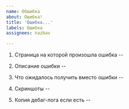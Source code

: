 ```yaml
---
name: Обшибка
about: Ошибка!
title: 'Ошибка...'
labels: Ошибка
assignees: nazbav

---
```


1. Страница на которой произошла ошибка
--

2. Описание ошибки
--

3. Что ожидалось получить вместо ошибки
--

4. Скриншоты
--

5. Копия дебаг-лога если есть
--
